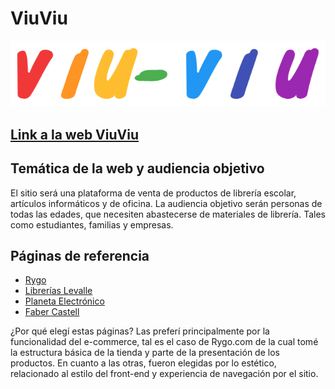 # ViuViu

![logotipo](/design/logo/logo.png)

## [Link a la web ViuViu](https://viuviu-production.up.railway.app)

## Temática de la web y audiencia objetivo

El sitio será una plataforma de venta de productos de librería escolar, artículos informáticos y de oficina.
La audiencia objetivo serán personas de todas las edades, que necesiten abastecerse de materiales de librería. Tales como estudiantes, familias y empresas.

## Páginas de referencia

- [Rygo](https://rygo.com.ar)
- [Librerías Levalle](https://libreriaslevalle.com/)
- [Planeta Electrónico](https://planetaelectronico.com.ar/)
- [Faber Castell](https://www.faber-castell.com.ar)

¿Por qué elegí estas páginas?
Las preferí principalmente por la funcionalidad del e-commerce, tal es el caso de Rygo.com de la cual tomé la estructura básica de la tienda y parte de la presentación de los productos. En cuanto a las otras, fueron elegidas por lo estético, relacionado al estilo del front-end y experiencia de navegación por el sitio.


